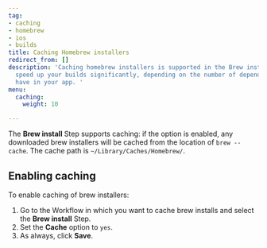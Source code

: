 ```yaml
---
tag:
- caching
- homebrew
- ios
- builds
title: Caching Homebrew installers
redirect_from: []
description: 'Caching homebrew installers is supported in the Brew install Step. It can
  speed up your builds significantly, depending on the number of dependencies you
  have in your app. '
menu:
  caching:
    weight: 10

---
```

The **Brew install** Step supports caching: if the option is enabled, any downloaded brew installers will be cached from the location of `brew --cache`. The cache path is `~/Library/Caches/Homebrew/`.

## Enabling caching

To enable caching of brew installers:

1. Go to the Workflow in which you want to cache brew installs and select the **Brew install** Step.
2. Set the **Cache** option to `yes`.
3. As always, click **Save**.